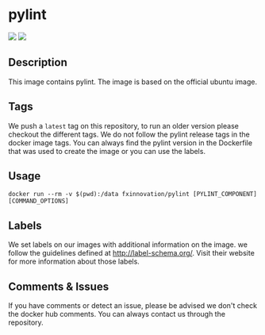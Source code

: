 # pylint
[![](https://images.microbadger.com/badges/version/fxinnovation/pylint.svg)](https://microbadger.com/images/fxinnovation/pylint "Get your own version badge on microbadger.com") [![](https://images.microbadger.com/badges/image/fxinnovation/pylint.svg)](https://microbadger.com/images/fxinnovation/pylint "Get your own image badge on microbadger.com")
## Description
This image contains pylint. The image is based on the official ubuntu image.

## Tags
We push a `latest` tag on this repository, to run an older version please checkout the different tags.
We do not follow the pylint release tags in the docker image tags. You can always find the pylint version in the Dockerfile that was used to create the image or you can use the labels.

## Usage
`docker run --rm -v $(pwd):/data fxinnovation/pylint [PYLINT_COMPONENT] [COMMAND_OPTIONS]`

## Labels
We set labels on our images with additional information on the image. we follow the guidelines defined at http://label-schema.org/. Visit their website for more information about those labels.

## Comments & Issues
If you have comments or detect an issue, please be advised we don't check the docker hub comments. You can always contact us through the repository.
